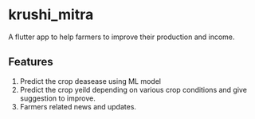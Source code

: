 # krushi_mitra

A flutter app to help farmers to improve their production and income.

## Features 

1) Predict the crop deasease using ML model
2) Predict the crop yeild depending on various crop conditions and give suggestion to improve.
3) Farmers related news and updates.


